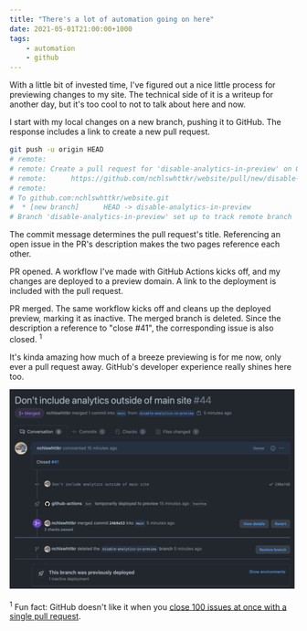 ```yaml
---
title: "There's a lot of automation going on here"
date: 2021-05-01T21:00:00+1000
tags:
    - automation
    - github
---
```


With a little bit of invested time, I've figured out a nice little process for previewing changes to my site. The technical side of it is a writeup for another day, but it's too cool to not to talk about here and now.

<!--more-->

I start with my local changes on a new branch, pushing it to GitHub. The response includes a link to create a new pull request.

```sh
git push -u origin HEAD
# remote:
# remote: Create a pull request for 'disable-analytics-in-preview' on GitHub by visiting:
# remote:      https://github.com/nchlswhttkr/website/pull/new/disable-analytics-in-preview
# remote:
# To github.com:nchlswhttkr/website.git
#  * [new branch]      HEAD -> disable-analytics-in-preview
# Branch 'disable-analytics-in-preview' set up to track remote branch 'disable-analytics-in-preview' from 'origin'.
```

The commit message determines the pull request's title. Referencing an open issue in the PR's description makes the two pages reference each other.

PR opened. A workflow I've made with GitHub Actions kicks off, and my changes are deployed to a preview domain. A link to the deployment is included with the pull request.

PR merged. The same workflow kicks off and cleans up the deployed preview, marking it as inactive. The merged branch is deleted. Since the description a reference to "close #41", the corresponding issue is also closed. <sup>1</sup>

It's kinda amazing how much of a breeze previewing is for me now, only ever a pull request away. GitHub's developer experience really shines here too.

![Screenshot from a merged pull request on GitHub, titled "Don't include analytics in main site". A deployment is created and later marked as inactive. The source branch is deleted after the pull request is merged.](./1.png)

<sup>1</sup> Fun fact: GitHub doesn't like it when you [close 100 issues at once with a single pull request](https://github.com/ianstormtaylor/slate/pull/3093#issuecomment-559313932).
